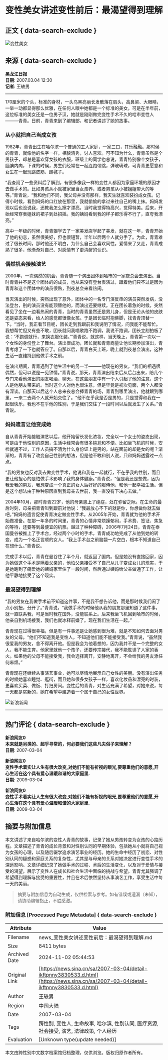 # 变性美女讲述变性前后：最渴望得到理解

## 正文 { data-search-exclude }


![变性美女](https://n.sinaimg.cn/sinakd10213/360/w180h180/20210329/cb23-knaqvqn0743052.jpg)

## 来源 { data-search-exclude }
**黑龙江日报**  
**日期**: 2007.03.04 12:30  
**记者**: 王轶男  

---

170厘米的个头，标准的身材，一头乌黑亮丽长发散落在肩头，高鼻梁、大眼睛，一举一动都显得那么优雅，在任何人眼中她都是一个标准的美女，可是在半年前，这位标准的美女还是一位男子汉，她就是刚刚做完变性手术不久的哈市变性人———青青。日前，青青来到了编辑部，和记者讲述了她的故事。

### 从小就把自己当成女孩
1982年，青青出生在哈尔滨一个普通的工人家庭，一家三口，其乐融融。那时侯的青青，就像他的名字一样，相貌清秀，讨人喜欢。可不知为什么，青青虽然是个男孩子，却总是喜欢穿女孩的衣服，班级上的同学也总说，青青特别像个女孩子，腼腆内向，下课的时候，男生们经常在一起连跑带跳，弹玻璃球，可青青更愿意和女生在一起玩跳皮筋、踢毽子。

“我查阅了一些资料后了解到，有很多像我一样的变性人都因为家庭环境的原因才去做手术的。比如男孩从小就被家里当女孩养，或者男孩从小被姐姐带大的等等。”青青说，“我和他们不同，我父母并没有那样，我天生就喜欢装扮成女孩。记得小时候，看到妈妈的口红放在那里，我就偷偷的拿过来往自己的嘴上抹。妈妈发现以后也没说我，还教我怎么擦才漂亮，当时我觉得特高兴，觉得特美。后来，开始经常穿表姐妹的裙子到处招摇。我的姨妈看到我的样子都乐得不行了，直夸我漂亮。”

高中一年级的时候，青青辍学去了一家美发店学起了美发，就在这一年，青青开始了他的初恋，虽然很美好，但也很短暂，半年以后两个人就分手了。为此，青青难过了很长时间，那时他还不明白，为什么自己会喜欢同性。爱情来了又走，青青成熟了很多，他渐渐对自己、对感情有了更清醒的认识。

### 偶然机会接触演艺
2000年，一次偶然的机会，青青随一个演出团体到哈市的一家夜总会去演出。当时青青并不是这个团体的的成员，也从来没有登台表演过，跟着他们只不过是因为青青和这个团体中的演员很熟，到夜总会来看热闹。

当天演出的时候，突然出现了意外，团体中的一名专门演反串的演员突然发病，没法登台，别的演员没有能顶替他的，而演出还要继续。正在团长着急的时候，突然看见了坐在一边看热闹的青青，当时的青青虽然还是男儿身，但是无论从他的皮肤还是姿态来看，给人的感觉都很像女孩。于是团长临时抱佛脚，找青青顶替一下。“当时，我正看节目呢，团长走到我跟前和我说明了情况，问我能不能帮忙。我想帮忙但又有些不敢，团长就问我唱歌跑不跑调，我说不跑调，团长立刻拍板了说：‘不跑调就行，来换衣服化装。’”青青说。就这样，当天晚上，青青第一次以一个女性的身份登上了舞台。演出很成功，团长就和青青商量让他长期参加演出，青青考虑了一下也就答应了。自那以后，青青白天上班，晚上就到夜总会演出，这种生活一直维持到他做手术之前。

在演出期间，青青遇到了他生活中的另一半———他现在的男友。“我们的相遇很偶然，但可以说是一见钟情。”青青说，那天，青青演出结束后从后台出来，陪几个专门来看他演出的朋友喝酒、聊天，在这些朋友中有一个人引起了他的注意，这个人是他朋友带来的。当时这个人对他也很注意，但是毕竟是初次见面，两个人都没有深谈。自那天以后这个人总来夜总会捧青青的场，青青到哪里演出，他就跟到哪里，一来二去两个人就开始交往了。“他不在乎我是否是男的，只是觉得和我在一起很快乐，我也不在乎他的性别，于是我们交往了一段时间以后就发生了关系。”青青说。

### 妈妈遗言让他变成她
自从青青开始接触演艺以后，他开始留长发化浓妆，完全以一个女士的姿态出现，可是由于他性别的原因，生活中经常会有很多尴尬和不便。比如坐飞机的时候，安检就通不过，工作人员搞不清为什么身份证上是男的，站在面前的却是女的呢？渐渐的，青青有了改变自己性别的想法，但是他不敢和别人说，只和妈妈透露过一点点。

“我的男友也反对我去做变性手术，他说和我在一起就行，不在乎我的性别，而且更让他担心的是怕做手术影响了我的身体健康。”青青说，“但是我还是想做，因为我爱我的男友，我想变成一个真正的女人后好好的服侍他，和他一起幸福生活。但是这个想法由于种种原因直到我母亲去世前，我一直没有下决心去做。”

2004年10月，那时青青22岁，他的母亲患上了绝症，处在弥留之际。在生命的最后时刻，母亲把青青叫到跟前对他说：“我最放心不下的就是你，你想做你就去做吧。”妈妈的遗言促使青青决定做变性手术。从2005年开始，青青就为他的手术开始做准备。在那一年多的时间里，青青的心情非常烦躁郁闷，手术费、签证、焦急的等待，还要等到最便宜的机票。越过了种种障碍，2006年7月24日，青青在泰国曼谷被推上了手术台，经过两个小时的手术，青青成功地完成了从他到她的转变，成为一个名正言顺的女人。“我上手术台之前脑袋一片空白，根本不知道自己在想什么。”青青说。

完成手术以后，青青在曼谷住了半个月，就返回了国内。但是她没有直接回家，因为她做这个手术是瞒着父亲的，他怕父亲接受不了自己从儿子变成女儿的现实，于是她跑到了痛爱她的姨妈家里住了一段时间，然后通过姨妈给父亲做通了工作，让他平静地接受了这个现实。

### 最渴望得到理解
“我的男友在我做手术前不知道这件事，不是我不想告诉他，而是那时候我们闹了点小别扭，分开了。”青青说，“我做手术的时候他从我的朋友那里知道了这件事，就一直联系我，可是当时我在国外，没能联系上。后来我坐飞机回到哈市的时候，他亲自到机场接我，我们也就冰释前嫌了。现在我们生活在一起。”

青青现在过得很幸福，但是有一件事还是让她感到很为难，就是不知如何去面对男友的父母。“他们不知道我是变性人，不知道他们能不能接受我。”青青说，“虽然我很爱我的男友，舍不得离开他。但是我会为他着想的，因为我并不是一个完整的女人，我不能生育。他家里就他一个孩子，还要传宗接代，我不能耽误了人家的香火。如果他的父母不能接受我，我会选择离开，安静地离开，不会给我的男友添任何麻烦。”

青青现在还继续从事演艺事业，她可以尽情地展示自己女性的美丽。没有演出任务的时候她喜欢睡觉、逛街，而且她和很多女孩子一样，喜欢化妆品和漂亮的时装，更喜欢买菜、做饭、打扫房间。变性后的青青，对生活充满了希望，对她来说，每一天都是崭新的，她在希望中建造着一个属于自己的女性世界。

![新浪新闻](https://n.sinaimg.cn/default/2fb77759/20151125/320X320.png)

---

## 热门评论 { data-search-exclude }
**新浪网友0**  
**本来就是另类的、超乎寻常的，何必要我们这些凡夫俗子来理解？**  
**日期**: 2007-03-04  

**新浪网友0**  
**变性手术着实让人生有很大改变,对她们不能有祈视的眼光,要尊重他们的意愿,开心生活在这个具有爱心温暖和谐的大家庭里.**  
**日期**: 2009-03-04  

**新浪网友0**  
**变性手术着实让人生有很大改变,对她们不能有祈视的眼光,要尊重他们的意愿,开心生活在这个具有爱心温暖和谐的大家庭里.**  
**日期**: 2009-03-04  


## 摘要与附加信息

<!-- tcd_abstract -->
本文讲述了来自哈尔滨的变性人青青的故事，记录了她从男孩转变为女孩的心路历程。文章描述了青青的成长背景和对性别认同的早期体验，包括她从小就将自己视为女孩的心理，以及随后辍学追求演艺事业的经历。她的生命中经历了初恋、对性别认同的疑惑和家庭关系的复杂性，尤其是与母亲的关系对她决定进行变性手术的深远影响。文章详细记录了她做手术的过程、术后的生活变化，以及对于爱情与接受的渴望，展示了变性人在成长和社会生活中面临的挑战与希望。青青尤其强调了希望得到理解与接受的重要性，并且在术后依然坚持从事演艺工作，享受生活中每一天的美丽。
<!-- tcd_abstract_end -->

> 摘要与附加信息为自动生成，仅供检索与参考。如有错误或遗漏（未知），请协助编辑指正，不胜感激。

### 附加信息 [Processed Page Metadata] { data-search-exclude }

| Attribute       | Value                                  |
|-----------------|----------------------------------------|
| Filename        | news_变性美女讲述变性前后：最渴望得到理解.md                             |
| Size            | 8411 bytes                           |
| Archived Date   | 2024-11-02 05:44:53                             |
| Original Link   | [https://news.sina.cn/sa/2007-03-04/detail-ikftpnny3830533.d.html](https://news.sina.cn/sa/2007-03-04/detail-ikftpnny3830533.d.html)                       |
| Author          | 王轶男                               |
| Region          | 中国大陆                               |
| Date            | 2007-03-04                                 |
| Tags            | 跨性别, 变性人, 生命故事, 哈尔滨, 性别认同, 医疗资源, 社会接受, 演艺, 法律政策, 个人经历                                 |
| Evaluation            | [Unknown type(update needed)]                                 |
<!-- tcd_table_end -->

本文由跨性别中文数字档案馆归档整理，仅供浏览。版权归原作者所有。
